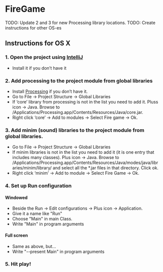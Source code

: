 # FireGame

TODO: Update 2 and 3 for new Processing library locations.
TODO: Create instructions for other OS-es

## Instructions for OS X

### 1. Open the project using [IntelliJ](http://www.jetbrains.com/idea/download/)
- Install it if you don’t have it

### 2. Add processing to the project module from global libraries
- Install [Processing](http://processing.org) if you don’t have it.
- Go to File -> Project Structure -> Global Libraries
- If ‘core’ library from processing is not in the list you need to add it. Pluss icon -> Java. Browse to /Applications/Processing.app/Contents/Resources/Java/core.jar.
- Right click ‘core’ -> Add to modules -> Select Fire game -> Ok.

### 3. Add minim (sound) libraries to the project module from global libraries.
- Go to File -> Project Structure -> Global Libraries
- If minim libraries is not in the list you need to add it (it is one entry that includes many classes). Plus icon -> Java. Browse to /Applications/Processing.app/Contents/Resources/Java/modes/java/libraries/minim/library/ and select all the *.jar files in that directory. Click ok.
- Right click ‘minim’ -> Add to module -> Select Fire Game -> Ok.

### 4. Set up Run configuration

#### Windowed
- Beside the Run -> Edit configurations -> Plus icon -> Application.
- Give it a name like "Run"
- Choose "Main" in main Class.
- Write "Main" in program arguments

#### Full screen
- Same as above, but…
- Write "--present Main" in program arguments

### 5. Hit play!
